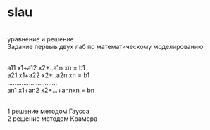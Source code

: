 # slau
<br>уравнение и решение 
<br>Задание первыъ двух лаб по математическому моделированию

<br>a11 x1+a12 x2+..a1n xn = b1
<br>a21 x1+a22 x2+..a2n xn = b1
<br>............................
<br>an1 x1+an2 x2+...+annxn = bn

<br> 1 решение методом Гаусса 
<br> 2 решение методом Крамера
